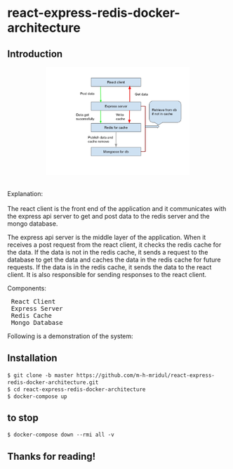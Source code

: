 # react-express-redis-docker-architecture
 <h2>Introduction</h2>
<p align=center>
    <img src="assets/dataflow.jpeg" width="65%" height="65%">
</p>
</br>
Explanation:
</br>
</br>
The react client is the front end of the application and it communicates with the express api server to get and post data to the redis server and the mongo database.

The express api server is the middle layer of the application. When it receives a post request from the react client, it checks the redis cache for the data. If the data is not in the redis cache, it sends a request to the database to get the data and caches the data in the redis cache for future requests. If the data is in the redis cache, it sends the data to the react client. It is also responsible for sending responses to the react client.

Components:
<pre>
 React Client 
 Express Server
 Redis Cache
 Mongo Database
</pre>

Following is a demonstration of the system:

## Installation
```console
$ git clone -b master https://github.com/m-h-mridul/react-express-redis-docker-architecture.git
$ cd react-express-redis-docker-architecture
$ docker-compose up
```
## to stop
```console
$ docker-compose down --rmi all -v
```
<h2>Thanks for reading!</h2>
